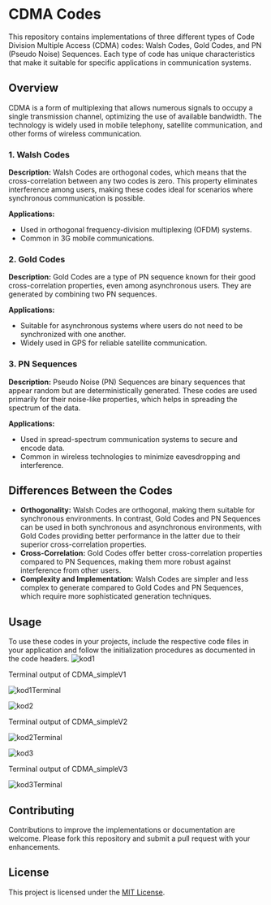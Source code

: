 # CDMA Codes

This repository contains implementations of three different types of Code Division Multiple Access (CDMA) codes: Walsh Codes, Gold Codes, and PN (Pseudo Noise) Sequences. Each type of code has unique characteristics that make it suitable for specific applications in communication systems.

## Overview

CDMA is a form of multiplexing that allows numerous signals to occupy a single transmission channel, optimizing the use of available bandwidth. The technology is widely used in mobile telephony, satellite communication, and other forms of wireless communication.

### 1. Walsh Codes

**Description:**
Walsh Codes are orthogonal codes, which means that the cross-correlation between any two codes is zero. This property eliminates interference among users, making these codes ideal for scenarios where synchronous communication is possible.

**Applications:**
- Used in orthogonal frequency-division multiplexing (OFDM) systems.
- Common in 3G mobile communications.

### 2. Gold Codes

**Description:**
Gold Codes are a type of PN sequence known for their good cross-correlation properties, even among asynchronous users. They are generated by combining two PN sequences.

**Applications:**
- Suitable for asynchronous systems where users do not need to be synchronized with one another.
- Widely used in GPS for reliable satellite communication.

### 3. PN Sequences

**Description:**
Pseudo Noise (PN) Sequences are binary sequences that appear random but are deterministically generated. These codes are used primarily for their noise-like properties, which helps in spreading the spectrum of the data.

**Applications:**
- Used in spread-spectrum communication systems to secure and encode data.
- Common in wireless technologies to minimize eavesdropping and interference.

## Differences Between the Codes

- **Orthogonality:** Walsh Codes are orthogonal, making them suitable for synchronous environments. In contrast, Gold Codes and PN Sequences can be used in both synchronous and asynchronous environments, with Gold Codes providing better performance in the latter due to their superior cross-correlation properties.
- **Cross-Correlation:** Gold Codes offer better cross-correlation properties compared to PN Sequences, making them more robust against interference from other users.
- **Complexity and Implementation:** Walsh Codes are simpler and less complex to generate compared to Gold Codes and PN Sequences, which require more sophisticated generation techniques.

## Usage

To use these codes in your projects, include the respective code files in your application and follow the initialization procedures as documented in the code headers.
![kod1](https://github.com/ibrahimtosun18/matlab_cellular_comm/assets/95874081/1b3181d4-fab3-4bc6-b270-3f53c49a780e)

Terminal output of CDMA_simpleV1

![kod1Terminal](https://github.com/ibrahimtosun18/matlab_cellular_comm/assets/95874081/27d1c28e-58db-45d0-a51d-43137c563bf4)


![kod2](https://github.com/ibrahimtosun18/matlab_cellular_comm/assets/95874081/34d741fc-a62d-4db5-80b4-06c1801c8f97)

Terminal output of CDMA_simpleV2

![kod2Terminal](https://github.com/ibrahimtosun18/matlab_cellular_comm/assets/95874081/f9f3858d-c350-4121-8b57-54e1ea4be002)

![kod3](https://github.com/ibrahimtosun18/matlab_cellular_comm/assets/95874081/89cddb52-26c7-4bf6-9670-bb5425917560)

Terminal output of CDMA_simpleV3

![kod3Terminal](https://github.com/ibrahimtosun18/matlab_cellular_comm/assets/95874081/da91731b-770b-4102-af33-d99127324a30)


## Contributing

Contributions to improve the implementations or documentation are welcome. Please fork this repository and submit a pull request with your enhancements.

## License

This project is licensed under the [MIT License](LICENSE).
